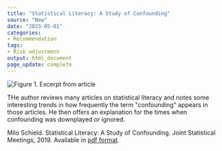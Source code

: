 ```yaml
---
title: "Statistical Literacy: A Study of Confounding"
source: "New"
date: "2023-05-01"
categories:
- Recommendation
tags:
- Risk adjustment
output: html_document
page_update: complete
---
```


![Figure 1. Excerpt from article](http://www.pmean.com/new-images/23/teaching-confounding-01.png)

<div class="notes">

THe author reviews many articles on statistical literacy and notes some interesting trends in how frequently the term "confounding" appears in those articles. He then offers an explanation for the times when confounding was downplayed or ignored.

Milo Schield. Statistical Literacy: A Study of Confounding. Joint Statistical Meetings, 2019. Available in [pdf format][sch1].

[sch1]: http://www.statlit.org/pdf/2019-Schield-ASA.pdf

</div>
